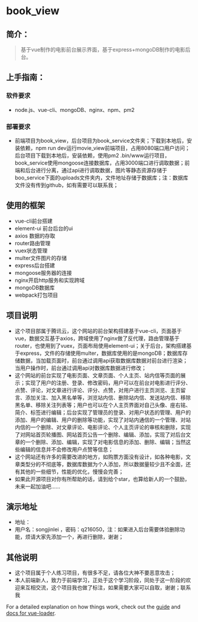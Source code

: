 # book_view
## 简介：
> 基于vue制作的电影前台展示界面，基于express+mongoDB制作的电影后台。
## 上手指南：
### 软件要求
*   node.js、vue-cli、mongoDB、nginx、npm、pm2
### 部署要求
*   前端项目为book_view，后台项目为book_service文件夹；下载到本地后，安装依赖，npm run dev运行movie_view前端项目，占用8080端口用户访问；后台项目下载到本地后，安装依赖，使用pm2 .bin/www运行项目，book_service使用mongoose连接数据库，占用3000端口进行调取数据；前端和后台进行分离，通过api进行调取数据，图片等静态资源存储于boo_service下面的uploads文件夹内，文件地址存储于数据库；注：数据库文件没有传到github，如有需要可以联系我；
## 使用的框架
*   vue-cli前台搭建
*   element-ui 前台后台的ui
*   axios 数据的存取
*   router路由管理
*   vuex状态管理
*   multer文件图片的存储
*   express后台搭建
*   mongoose服务器的连接
*   nginx开启http服务和实现跨域
*   mongoDB数据库
*   webpack打包项目
## 项目说明
*   这个项目部属于腾讯云，这个网站的前台架构搭建基于vue-cli，页面基于vue，数据交互基于axios，跨域使用了nginx做了反代理，路由管理基于router，也使用到了vuex，页面布局使用element-ui；关于后台，架构搭建基于express，文件的存储使用multer，数据库使用的是mongoDB；数据库存储数据，当加载页面时，前台通过调用api获取数据库数据对前台进行渲染；当用户操作时，前台通过调用api对数据库数据进行修改；
*   这个网站的前台实现了电影页面、文章页面、个人主页、站内信等页面的展示；实现了用户的注册、登录、修改密码，用户可以在前台对电影进行评分、点赞、评论，对文章进行评论、评分、点赞，对用户进行主页浏览、主页留言、添加关注、加入黑名单等，浏览站内信、删除站内信、发送站内信、移除黑名单、移除关注列表等；用户也可以在个人主页界面对自己头像、座右铭、简介、标签进行编辑；后台实现了管理员的登录、对用户状态的管理、用户的添加、用户的编辑、用户的删除等功能，实现了对站内通信的一个管理、对站内信的一个删除、对文章评论、电影评论、个人主页评论的审核和删除，实现了对网站首页轮播图、网站首页公告一个删除、编辑、添加，实现了对后台文章的一个删除、添加、编辑，实现了对电影信息的添加、删除、编辑；当然这些编辑的信息并不会修改用户点赞等信息；
*   这个网站还有许多的需要改进的地方，如购票方面没有设计，如各种电影，文章类型分的不彻底等，数据库数据为个人添加，所以数据量较少且不全面，还有其他的一些细节，性能的优化，慢慢会完善；
*   如果此开源项目对你有所帮助的话，请到给个star，也算给新人的一个鼓励，未来一起加油吧……  
##  演示地址
*  地址：
*  用户名：songjinlei ，密码：q216050，注：如果进入后台需要体验删除功能，烦请大家先添加一个，再进行删除，谢谢；
##  其他说明
*   这个项目属于个人练习项目，有很多不足，请各位大神不要恶意攻击；
*   本人前端新人，致力于前端学习，正处于这个学习阶段，同处于这一阶段的欢迎来互相交流，这个项目我也做了标注，如果需要大家可以自取，谢谢；联系我


For a detailed explanation on how things work, check out the [guide](http://vuejs-templates.github.io/webpack/) and [docs for vue-loader](http://vuejs.github.io/vue-loader).
